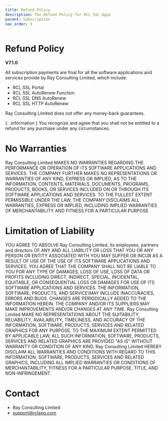```yaml
---
title: Refund Policy
description: The Refund Policy for RCL SSL Apps
parent: Subscription
nav_order: 3
---
```


# Refund Policy
**V7.1.0**

All subscription payments are final for all the software applications and services provide by  Ray Consulting Limited, which include:

- RCL SSL Portal
- RCL SSL AutoRenew Function
- RCL SSL DNS AutoRenew
- RCL SSL HTTP AutoRenew

 Ray Consulting Limited does not offer any money-back guarantees. 
 
 {: .information }
 You recognize and agree that you shall not be entitled to a refund for any purchase under any circumstances.

# No Warranties 

Ray Consulting Limited MAKES NO WARRANTIES REGARDING THE PERFORMANCE OR OPERATION OF ITS SOFTWARE APPLICATIONS AND SERVICES. THE COMPANY FURTHER MAKES NO REPRESENTATIONS OR WARRANTIES OF ANY KIND, EXPRESS OR IMPLIED, AS TO THE INFORMATION, CONTENTS, MATERIALS, DOCUMENTS, PROGRAMS, PRODUCTS, BOOKS, OR SERVICES INCLUDED ON OR THROUGH ITS SOFTWARE APPLICATIONS AND SERVICES. TO THE FULLEST EXTENT PERMISSIBLE UNDER THE LAW, THE COMPANY DISCLAIMS ALL WARRANTIES, EXPRESS OR IMPLIED, INCLUDING IMPLIED WARRANTIES OF MERCHANTABILITY AND FITNESS FOR A PARTICULAR PURPOSE. 

# Limitation of Liability 

YOU AGREE TO ABSOLVE Ray Consulting Limited, its employees, partners and directors OF ANY AND ALL LIABILITY OR LOSS THAT YOU OR ANY PERSON OR ENTITY ASSOCIATED WITH YOU MAY SUFFER OR INCUR AS A RESULT OF USE OF THE USE OF ITS SOFTWARE APPLICATIONS AND SERVICES. YOU AGREE THAT THE COMPANY SHALL NOT BE LIABLE TO YOU FOR ANY TYPE OF DAMAGES, LOSS OF USE, LOSS OF DATA OR PROFITS INCLUDING DIRECT, INDIRECT, SPECIAL, INCIDENTAL, EQUITABLE, OR CONSEQUENTIAL LOSS  OR DAMAGES FOR USE OF ITS SOFTWARE APPLICATIONS AND SERVICES. THE INFORMATION, SOFTWARE, PRODUCTS, AND SERVICE\MAY INCLUDE INACCURACIES, ERRORS AND BUGS. CHANGES ARE PERIODICALLY ADDED TO THE INFORMATION HEREIN. THE COMPANY AND/OR ITS SUPPLIERS MAY MAKE IMPROVEMENTS AND/OR CHANGES AT ANY TIME. Ray Consulting Limited MAKE NO REPRESENTATIONS ABOUT THE SUITABILITY, RELIABILITY, AVAILABILITY, TIMELINESS, AND ACCURACY OF THE INFORMATION, SOFTWARE, PRODUCTS, SERVICES AND RELATED GRAPHICS FOR ANY PURPOSE. TO THE MAXIMUM EXTENT PERMITTED BY APPLICABLE LAW, ALL SUCH INFORMATION, SOFTWARE, PRODUCTS, SERVICES AND RELATED GRAPHICS ARE PROVIDED "AS IS" WITHOUT WARRANTY OR CONDITION OF ANY KIND. Ray Consulting Limited HEREBY DISCLAIM ALL WARRANTIES AND CONDITIONS WITH REGARD TO THIS INFORMATION, SOFTWARE, PRODUCTS, SERVICES AND RELATED GRAPHICS, INCLUDING ALL IMPLIED WARRANTIES OR CONDITIONS OF MERCHANTABILITY, FITNESS FOR A PARTICULAR PURPOSE, TITLE, AND NON-INFRINGEMENT. 

# Contact

- Ray Consulting Limited
- support@rclapp.com